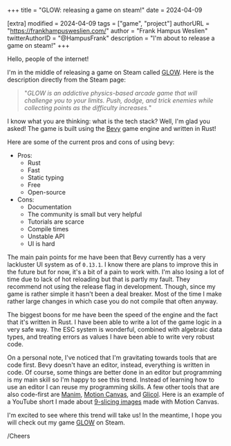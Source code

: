 +++
title = "GLOW: releasing a game on steam!"
date = 2024-04-09

[extra]
modified = 2024-04-09
tags = ["game", "project"]
authorURL = "https://frankhampusweslien.com/"
author = "Frank Hampus Weslien"
twitterAuthorID = "@HampusFrank"
description = "I'm about to release a game on steam!"
+++

Hello, people of the internet!

I'm in the middle of releasing a game on Steam called [GLOW](https://store.steampowered.com/app/2896110/GLOW/). Here is the description directly from the Steam page:

> "_GLOW is an addictive physics-based arcade game that will challenge you to your limits. Push, dodge, and trick enemies while collecting points as the difficulty increases._"

I know what you are thinking: what is the tech stack? Well, I'm glad you asked! The game is built using the [Bevy](https://bevyengine.org/) game engine and written in Rust!

Here are some of the current pros and cons of using bevy:

- Pros:
  - Rust
  - Fast
  - Static typing
  - Free
  - Open-source
- Cons:
  - Documentation
  - The community is small but very helpful
  - Tutorials are scarce
  - Compile times
  - Unstable API
  - UI is hard

The main pain points for me have been that Bevy currently has a very lackluster UI system as of `0.13.1`. I know there are plans to improve this in the future but for now, it's a bit of a pain to work with. I'm also losing a lot of time due to lack of hot reloading but that is partly my fault. They recommend not using the release flag in development. Though, since my game is rather simple it hasn't been a deal breaker. Most of the time I make rather large changes in which case you do not compile that often anyway.

The biggest boons for me have been the speed of the engine and the fact that it's written in Rust. I have been able to write a lot of the game logic in a very safe way. The ESC system is wonderful, combined with algebraic data types, and treating errors as values I have been able to write very robust code.

On a personal note, I've noticed that I'm gravitating towards tools that are code first. Bevy doesn't have an editor, instead, everything is written in code. Of course, some things are better done in an editor but programming is my main skill so I'm happy to see this trend.
Instead of learning how to use an editor I can reuse my programming skills.
A few other tools that are also code-first are [Manim](https://www.manim.community/), [Motion Canvas](https://motioncanvas.io/), and [Glicol](https://glicol.org/).
Here is an example of a YouTube short I made about [9-slicing images](https://www.youtube.com/shorts/fVKpYgH_Nz0) made with Motion Canvas.

I'm excited to see where this trend will take us! In the meantime, I hope you will check out my game [GLOW](https://store.steampowered.com/app/2896110/GLOW/) on Steam.

/Cheers
